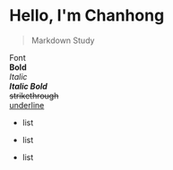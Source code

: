 # Hello, I'm Chanhong
> Markdown Study

Font  
**Bold**  
*Italic*  
**_Italic Bold_**   
~~strikethrough~~   
<u>underline</u>  

* list
+ list
- list
